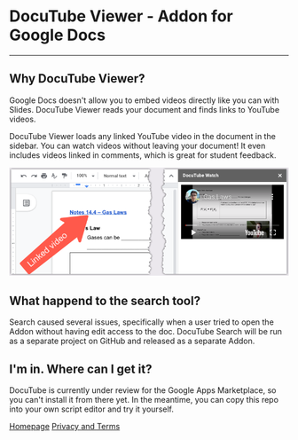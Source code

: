 # DocuTube Viewer - Addon for Google Docs</h1></div>

---

## Why DocuTube Viewer?

Google Docs doesn't allow you to embed videos directly like you can with Slides.
DocuTube Viewer reads your document and finds links to YouTube videos.

DocuTube Viewer loads any linked YouTube video in the document in the sidebar.
You can watch videos without leaving your document! It even includes videos
linked in comments, which is great for student feedback.

![Videos load in a sidebar so you can watch or listen without leaving the document.](img/docutubeWatch1.png)

## What happend to the search tool?

Search caused several issues, specifically when a user tried to open the Addon
without having edit access to the doc. DocuTube Search will be run as a separate
project on GitHub and released as a separate Addon.

## I'm in. Where can I get it?

DocuTube is currently under review for the Google Apps Marketplace, so you can't
install it from there yet. In the meantime, you can copy this repo into your own
script editor and try it yourself.

[Homepage](https://ohheybrian.com/docutube)
[Privacy and Terms](https://dev.ohheybrian.com/privacy/docutube.html)

